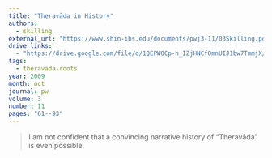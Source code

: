 ```yaml
---
title: "Theravāda in History"
authors:
  - skilling
external_url: "https://www.shin-ibs.edu/documents/pwj3-11/03Skilling.pdf"
drive_links:
  - "https://drive.google.com/file/d/1QEPW0Cp-h_IZjHNCfOmnUIJ1bw7TmmjX/view?usp=drivesdk"
tags:
  - theravada-roots
year: 2009
month: oct
journal: pw
volume: 3
number: 11
pages: "61--93"
---
```


> I am not confident that a convincing narrative history of “Theravāda” is even possible.
